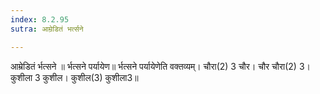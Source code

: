 ```yaml
---
index: 8.2.95
sutra: आम्रेडितं भर्त्सने

---
```

 आम्रेडितं र्भत्सने ॥ र्भत्सने पर्यायेण॥ र्भत्सने पर्यायेणेति वक्तव्यम्। चौरा(2) 3 चौर। चौर चौरा(2) 3। कुशीला 3 कुशील। कुशील(3) कुशीला3॥ 